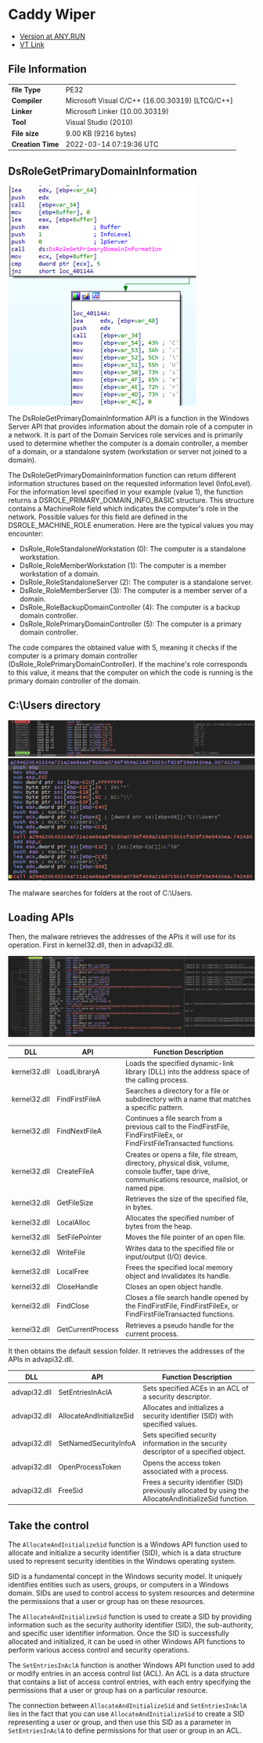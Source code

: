 # Caddy Wiper

* [Version at ANY.RUN](https://app.any.run/tasks/93a349eb-a492-497c-abd8-3cb329145894)
* [VT Link](https://www.virustotal.com/gui/file/a294620543334a721a2ae8eaaf9680a0786f4b9a216d75b55cfd28f39e9430ea)


## File Information

|                          |                                            |
|-----------------------------------|--------------------------------------------------|
| **file Type**                     | PE32                                             |
| **Compiler**                      | Microsoft Visual C/C++ (16.00.30319) [LTCG/C++]  |
| **Linker**                        | Microsoft Linker (10.00.30319)                   |
| **Tool**                          | Visual Studio (2010)                             |
| **File size**                     | 9.00 KB (9216 bytes)                             |
| **Creation Time**                 | 2022-03-14 07:19:36 UTC                          |

## DsRoleGetPrimaryDomainInformation

![getrole](/images/caddywiper/caddy-getrole.png)

The DsRoleGetPrimaryDomainInformation API is a function in the Windows Server API that provides information about the domain role of a computer in a network. It is part of the Domain Services role services and is primarily used to determine whether the computer is a domain controller, a member of a domain, or a standalone system (workstation or server not joined to a domain).

The DsRoleGetPrimaryDomainInformation function can return different information structures based on the requested information level (InfoLevel). For the information level specified in your example (value 1), the function returns a DSROLE_PRIMARY_DOMAIN_INFO_BASIC structure. This structure contains a MachineRole field which indicates the computer's role in the network. Possible values for this field are defined in the DSROLE_MACHINE_ROLE enumeration. Here are the typical values you may encounter:

-   DsRole_RoleStandaloneWorkstation (0): The computer is a standalone workstation.
-   DsRole_RoleMemberWorkstation (1): The computer is a member workstation of a domain.
-   DsRole_RoleStandaloneServer (2): The computer is a standalone server.
-   DsRole_RoleMemberServer (3): The computer is a member server of a domain.
-   DsRole_RoleBackupDomainController (4): The computer is a backup domain controller.
-   DsRole_RolePrimaryDomainController (5): The computer is a primary domain controller.

The code compares the obtained value with 5, meaning it checks if the computer is a primary domain controller (DsRole_RolePrimaryDomainController). If the machine's role corresponds to this value, it means that the computer on which the code is running is the primary domain controller of the domain.

## C:\Users directory

![users](/images/caddywiper/caddy-users-directory-01.png)
![users](/images/caddywiper/caddy-users-directory-02.png)


The malware searches for folders at the root of C:\Users.

## Loading APIs

Then, the malware retrieves the addresses of the APIs it will use for its operation. First in kernel32.dll, then in advapi32.dll. 

![loadlibrary](/images/caddywiper/caddy-loadlibrary.png)

| DLL          | API                        | Function Description                                                      |
|--------------|----------------------------|--------------------------------------------------------------------------|
| kernel32.dll | LoadLibraryA               | Loads the specified dynamic-link library (DLL) into the address space of the calling process. |
| kernel32.dll | FindFirstFileA             | Searches a directory for a file or subdirectory with a name that matches a specific pattern. |
| kernel32.dll | FindNextFileA              | Continues a file search from a previous call to the FindFirstFile, FindFirstFileEx, or FindFirstFileTransacted functions. |
| kernel32.dll | CreateFileA                | Creates or opens a file, file stream, directory, physical disk, volume, console buffer, tape drive, communications resource, mailslot, or named pipe. |
| kernel32.dll | GetFileSize                | Retrieves the size of the specified file, in bytes.                      |
| kernel32.dll | LocalAlloc                 | Allocates the specified number of bytes from the heap.                   |
| kernel32.dll | SetFilePointer             | Moves the file pointer of an open file.                                  |
| kernel32.dll | WriteFile                  | Writes data to the specified file or input/output (I/O) device.          |
| kernel32.dll | LocalFree                  | Frees the specified local memory object and invalidates its handle.      |
| kernel32.dll | CloseHandle                | Closes an open object handle.                                           |
| kernel32.dll | FindClose                  | Closes a file search handle opened by the FindFirstFile, FindFirstFileEx, or FindFirstFileTransacted functions. |
| kernel32.dll | GetCurrentProcess          | Retrieves a pseudo handle for the current process.                      |

It then obtains the default session folder. It retrieves the addresses of the APIs in advapi32.dll.

| DLL          | API                        | Function Description                                                      |
|--------------|----------------------------|--------------------------------------------------------------------------|
| advapi32.dll | SetEntriesInAclA           | Sets specified ACEs in an ACL of a security descriptor.                  |
| advapi32.dll | AllocateAndInitializeSid   | Allocates and initializes a security identifier (SID) with specified values. |
| advapi32.dll | SetNamedSecurityInfoA      | Sets specified security information in the security descriptor of a specified object. |
| advapi32.dll | OpenProcessToken           | Opens the access token associated with a process.                         |
| advapi32.dll | FreeSid                    | Frees a security identifier (SID) previously allocated by using the AllocateAndInitializeSid function. |

## Take the control

The `AllocateAndInitializeSid` function is a Windows API function used to allocate and initialize a security identifier (SID), which is a data structure used to represent security identities in the Windows operating system.

SID is a fundamental concept in the Windows security model. It uniquely identifies entities such as users, groups, or computers in a Windows domain. SIDs are used to control access to system resources and determine the permissions that a user or group has on these resources.

The `AllocateAndInitializeSid` function is used to create a SID by providing information such as the security authority identifier (SID), the sub-authority, and specific user identifier information. Once the SID is successfully allocated and initialized, it can be used in other Windows API functions to perform various access control and security operations.

The `SetEntriesInAclA` function is another Windows API function used to add or modify entries in an access control list (ACL). An ACL is a data structure that contains a list of access control entries, with each entry specifying the permissions that a user or group has on a particular resource.

The connection between `AllocateAndInitializeSid` and `SetEntriesInAclA` lies in the fact that you can use `AllocateAndInitializeSid` to create a SID representing a user or group, and then use this SID as a parameter in `SetEntriesInAclA` to define permissions for that user or group in an ACL.
